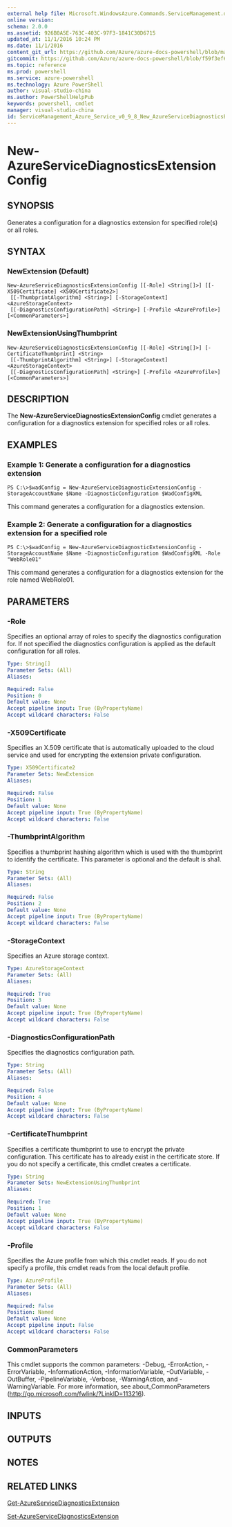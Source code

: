 ```yaml
---
external help file: Microsoft.WindowsAzure.Commands.ServiceManagement.dll-Help.xml
online version: 
schema: 2.0.0
ms.assetid: 926B0A5E-763C-403C-97F3-1841C30D6715
updated_at: 11/1/2016 10:24 PM
ms.date: 11/1/2016
content_git_url: https://github.com/Azure/azure-docs-powershell/blob/master/azureps-cmdlets-docs/ServiceManagement/Azure.Service/v0.9.8/New-AzureServiceDiagnosticsExtensionConfig.md
gitcommit: https://github.com/Azure/azure-docs-powershell/blob/f59f3ef60bc592383812213e69fd77ba950759ed/azureps-cmdlets-docs/ServiceManagement/Azure.Service/v0.9.8/New-AzureServiceDiagnosticsExtensionConfig.md
ms.topic: reference
ms.prod: powershell
ms.service: azure-powershell
ms.technology: Azure PowerShell
author: visual-studio-china
ms.author: PowerShellHelpPub
keywords: powershell, cmdlet
manager: visual-studio-china
id: ServiceManagement_Azure_Service_v0_9_8_New_AzureServiceDiagnosticsExtensionConfig_md
---
```


# New-AzureServiceDiagnosticsExtensionConfig

## SYNOPSIS
Generates a configuration for a diagnostics extension for specified role(s) or all roles.

## SYNTAX

### NewExtension (Default)
```
New-AzureServiceDiagnosticsExtensionConfig [[-Role] <String[]>] [[-X509Certificate] <X509Certificate2>]
 [[-ThumbprintAlgorithm] <String>] [-StorageContext] <AzureStorageContext>
 [[-DiagnosticsConfigurationPath] <String>] [-Profile <AzureProfile>] [<CommonParameters>]
```

### NewExtensionUsingThumbprint
```
New-AzureServiceDiagnosticsExtensionConfig [[-Role] <String[]>] [-CertificateThumbprint] <String>
 [[-ThumbprintAlgorithm] <String>] [-StorageContext] <AzureStorageContext>
 [[-DiagnosticsConfigurationPath] <String>] [-Profile <AzureProfile>] [<CommonParameters>]
```

## DESCRIPTION
The **New-AzureServiceDiagnosticsExtensionConfig** cmdlet generates a configuration for a diagnostics extension for specified roles or all roles.

## EXAMPLES

### Example 1: Generate a configuration for a diagnostics extension
```
PS C:\>$wadConfig = New-AzureServiceDiagnosticExtensionConfig -StorageAccountName $Name -DiagnosticConfiguration $WadConfigXML
```

This command generates a configuration for a diagnostics extension.

### Example 2: Generate a configuration for a diagnostics extension for a specified role
```
PS C:\>$wadConfig = New-AzureServiceDiagnosticExtensionConfig -StorageAccountName $Name -DiagnosticConfiguration $WadConfigXML -Role "WebRole01"
```

This command generates a configuration for a diagnostics extension for the role named WebRole01.

## PARAMETERS

### -Role
Specifies an optional array of roles to specify the diagnostics configuration for.
If not specified the diagnostics configuration is applied as the default configuration for all roles.

```yaml
Type: String[]
Parameter Sets: (All)
Aliases: 

Required: False
Position: 0
Default value: None
Accept pipeline input: True (ByPropertyName)
Accept wildcard characters: False
```

### -X509Certificate
Specifies an X.509 certificate that is automatically uploaded to the cloud service and used for encrypting the extension private configuration.

```yaml
Type: X509Certificate2
Parameter Sets: NewExtension
Aliases: 

Required: False
Position: 1
Default value: None
Accept pipeline input: True (ByPropertyName)
Accept wildcard characters: False
```

### -ThumbprintAlgorithm
Specifies a thumbprint hashing algorithm which is used with the thumbprint to identify the certificate.
This parameter is optional and the default is sha1.

```yaml
Type: String
Parameter Sets: (All)
Aliases: 

Required: False
Position: 2
Default value: None
Accept pipeline input: True (ByPropertyName)
Accept wildcard characters: False
```

### -StorageContext
Specifies an Azure storage context.

```yaml
Type: AzureStorageContext
Parameter Sets: (All)
Aliases: 

Required: True
Position: 3
Default value: None
Accept pipeline input: True (ByPropertyName)
Accept wildcard characters: False
```

### -DiagnosticsConfigurationPath
Specifies the diagnostics configuration path.

```yaml
Type: String
Parameter Sets: (All)
Aliases: 

Required: False
Position: 4
Default value: None
Accept pipeline input: True (ByPropertyName)
Accept wildcard characters: False
```

### -CertificateThumbprint
Specifies a certificate thumbprint to use to encrypt the private configuration.
This certificate has to already exist in the certificate store.
If you do not specify a certificate, this cmdlet creates a certificate.

```yaml
Type: String
Parameter Sets: NewExtensionUsingThumbprint
Aliases: 

Required: True
Position: 1
Default value: None
Accept pipeline input: True (ByPropertyName)
Accept wildcard characters: False
```

### -Profile
Specifies the Azure profile from which this cmdlet reads.
If you do not specify a profile, this cmdlet reads from the local default profile.

```yaml
Type: AzureProfile
Parameter Sets: (All)
Aliases: 

Required: False
Position: Named
Default value: None
Accept pipeline input: False
Accept wildcard characters: False
```

### CommonParameters
This cmdlet supports the common parameters: -Debug, -ErrorAction, -ErrorVariable, -InformationAction, -InformationVariable, -OutVariable, -OutBuffer, -PipelineVariable, -Verbose, -WarningAction, and -WarningVariable. For more information, see about_CommonParameters (http://go.microsoft.com/fwlink/?LinkID=113216).

## INPUTS

## OUTPUTS

## NOTES

## RELATED LINKS

[Get-AzureServiceDiagnosticsExtension](xref:ServiceManagement/Azure.Service/v0.9.8/Get-AzureServiceDiagnosticsExtension.md)

[Set-AzureServiceDiagnosticsExtension](xref:ServiceManagement/Azure.Service/v0.9.8/Set-AzureServiceDiagnosticsExtension.md)


